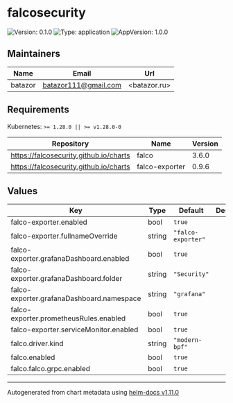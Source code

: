# falcosecurity

![Version: 0.1.0](https://img.shields.io/badge/Version-0.1.0-informational?style=flat-square) ![Type: application](https://img.shields.io/badge/Type-application-informational?style=flat-square) ![AppVersion: 1.0.0](https://img.shields.io/badge/AppVersion-1.0.0-informational?style=flat-square)

## Maintainers

| Name | Email | Url |
| ---- | ------ | --- |
| batazor | <batazor111@gmail.com> | <batazor.ru> |

## Requirements

Kubernetes: `>= 1.28.0 || >= v1.28.0-0`

| Repository | Name | Version |
|------------|------|---------|
| https://falcosecurity.github.io/charts | falco | 3.6.0 |
| https://falcosecurity.github.io/charts | falco-exporter | 0.9.6 |

## Values

| Key | Type | Default | Description |
|-----|------|---------|-------------|
| falco-exporter.enabled | bool | `true` |  |
| falco-exporter.fullnameOverride | string | `"falco-exporter"` |  |
| falco-exporter.grafanaDashboard.enabled | bool | `true` |  |
| falco-exporter.grafanaDashboard.folder | string | `"Security"` |  |
| falco-exporter.grafanaDashboard.namespace | string | `"grafana"` |  |
| falco-exporter.prometheusRules.enabled | bool | `true` |  |
| falco-exporter.serviceMonitor.enabled | bool | `true` |  |
| falco.driver.kind | string | `"modern-bpf"` |  |
| falco.enabled | bool | `true` |  |
| falco.falco.grpc.enabled | bool | `true` |  |

----------------------------------------------
Autogenerated from chart metadata using [helm-docs v1.11.0](https://github.com/norwoodj/helm-docs/releases/v1.11.0)
